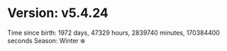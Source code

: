 # Version: v5.4.24
Time since birth: 1972 days, 47329 hours, 2839740 minutes, 170384400 seconds
Season: Winter ❄️
